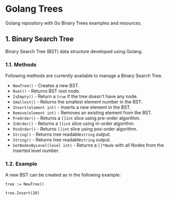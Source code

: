 # Golang Trees

Golang repository with Go Binary Trees examples and resources.

## 1. Binary Search Tree

Binary Search Tree (BST) data structure developed using Golang.

### 1.1. Methods

Following methods are currently available to manage a Binary Search Tree.

* ``NewTree()`` - Creates a new BST.
* ``Root()`` - Returns BST root node.
* ``IsEmpty()`` - Return a ``true`` if the tree doesn't have any node.
* ``Smallest()`` - Returns the smallest element number in the BST.
* ``Insert(element int)`` - Inserts a new element in the BST.
* ``Remove(element int)`` - Removes an existing element from the BST.
* ``PreOrder()`` - Returns a ``[]int`` slice using pre-order algorithm.
* ``InOrder()`` - Returns a ``[]int`` slice using in-order algorithm.
* ``PosOrder()`` - Returns ``[]int`` slice using pos-order algorithm.
* ``String()`` - Returns tree readable``string`` output.
* ``String()`` - Returns tree readable``string`` output.
* ``GetNodesByLevel(level int)`` - Returns a ``[]*Node`` with all Nodes from the inserted level number.

### 1.2. Example

A new BST can be created as in the following example:

```
tree := NewTree()

tree.Insert(20)
```
